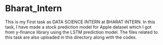 # Bharat_Intern
This is my First task as DATA SCIENCE INTERN at BHARAT INTERN. In this task, I have made a stock prediction model for Apple dataset which I got from y-finance library using the LSTM prediction model. The files related to this task are also uploaded in this directory along with the codes.
